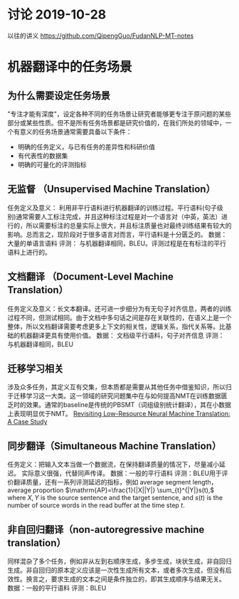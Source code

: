 讨论 2019-10-28
=
以往的讲义
https://github.com/QipengGuo/FudanNLP-MT-notes

# 机器翻译中的任务场景

## 为什么需要设定任务场景
"专注才能有深度"，设定各种不同的任务场景让研究者能够更专注于原问题的某些部分或某些性质。但不是所有任务场景都是研究价值的，在我们所处的领域中，一个有意义的任务场景通常需要具备以下条件：

- 明确的任务定义，与已有任务的差异性和科研价值
- 有代表性的数据集
- 明确的可量化的评测指标

## 无监督 （Unsupervised Machine Translation）
任务定义及意义： 利用非平行语料进行机器翻译的训练过程。平行语料(句子级别)通常需要人工标注完成，并且这种标注过程是对一个语言对（中英，英法）进行的，所以需要标注的总量实际上很大，并且标注质量也对最终训练结果有较大的影响。总而言之，现阶段对于很多语言对而言，平行语料是十分匮乏的。
数据： 大量的单语言语料
评测： 与机器翻译相同，BLEU。评测过程是在有标注的平行语料上进行的。

## 文档翻译 （Document-Level Machine Translation）
任务定义及意义：长文本翻译。还可进一步细分为有无句子对齐信息，两者的训练过程不同，但测试相同。由于文档中多句话之间是存在关联性的，在语义上是一个整体，所以文档翻译需要考虑更多上下文的相关性，逻辑关系，指代关系等。比基础的机器翻译更具有使用价值。
数据： 文档级平行语料，句子对齐信息
评测： 与机器翻译相同，BLEU

## 迁移学习相关 
涉及众多任务，其定义互有交集，但本质都是需要从其他任务中借鉴知识，所以归于迁移学习这一大类。这一领域的研究问题集中在与如何提高NMT在训练数据匮乏时的效果。通常的baseline是传统的PBSMT（词组级别统计翻译），其在小数据上表现明显优于NMT。
[Revisiting Low-Resource Neural Machine Translation: A Case Study](https://arxiv.org/pdf/1905.11901.pdf)

## 同步翻译（Simultaneous Machine Translation）
任务定义：把输入文本当做一个数据流，在保持翻译质量的情况下，尽量减小延迟。 实际意义很强，代替同声传译。
数据：一般的平行语料
评测：BLEU用于评价翻译质量，还有一系列评测延迟的指标，例如 average segment length，average proportion
$\mathrm{AP}=\frac{1}{|X||Y|} \sum_{t}^{|Y|}s(t),$
where $X,Y$ is the source sentence and the target sentence, and $s(t)$ is the number of source words in the read buffer at the time step $t$.

## 非自回归翻译（non-autoregressive machine translation）
同样混杂了多个任务，例如非从左到右顺序生成，多步生成，块状生成，非自回归生成。非自回归的原本定义应该是一次性生成所有文本，或者多次生成，但没有后效性。换言之，要求生成的文本之间是条件独立的，即其生成顺序与结果无关。
数据：一般的平行语料
评测：BLEU
